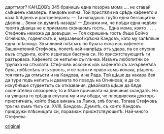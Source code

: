 ﻿
дарттмрг?
КАНДОВЪ
345
бранишъ една позорна мома .... не ставай смѣшенъ кавалеръ.
Кандовъ кипна. Той пристѫпи на срѣдъ кафенето и каза блѣденъ и растреперанъ:
— Ти нападашъ грубо една беззащитна дѣвпна... Земи си думитѣ назадъ!
— Докажи ми, че прѣди една недѣля твоята дѣвица не е приемала скришомъ гостъ... Една мома, която . . . .
Стефчовъ неможа да довърши.
— Тоя скришенъ гостъ бѣше Бойчо Огняновъ, годенпкътъ и́, мерзавецо! крѣсна Кандовъ, като му залѣпяше една плѣсница.
Звънливий плѣсъкъ по бузата екна изъ кафенето.
Зашеметений Стефчовъ, полетѣ най-напрѣдъ отъ удара, па се спуснж възъ студента, който издигаше бастуна си.
Но присжтствующитѣ ги разтърваха.
Кафенето се непълни съ глъчка. Извънъ любопитни се трупаха на стъклата.
Стефчовъ искокнж изъ кафенето съ зачървенѣла буза, побѣснѣлъ отъ ярость, и се запжти право къмъ конака, рѣшенъ тоя пжть да отмъсти и на Кандова, и на Рада. Той щѣше да накара бея да тури подъ непитъ и двамата по поводъ на Огнянова; и да се искубнѣше студентътъ съ отказвания, дѣвойката щѣше да бѫде окончателно опозорена; тя и бѣше причината на днешния скандалъ.
Но на улицата го срѣщна слугата му и му обади, че пловдивския докторъ пристигналъ, който бѣше виканъ за Лалка, злѣ болна. Тогава Стефчовъ тръгна къмъ тѣхъ си.
XVIII.
Бандовъ.
Думитѣ, съ конто Кандовъ придружи плѣсницата си, поразихж присжтствующитѣ. Най-много Стефчева.

[original](images/386.jpg)